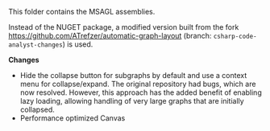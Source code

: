 This folder contains the MSAGL assemblies.

Instead of the NUGET package, a modified version built from the fork https://github.com/ATrefzer/automatic-graph-layout (branch: `csharp-code-analyst-changes`) is used.

**Changes**

- Hide the collapse button for subgraphs by default and use a context menu for collapse/expand. The original repository had bugs, which are now resolved. However, this approach has the added benefit of enabling lazy loading, allowing handling of very large graphs that are initially collapsed.
- Performance optimized Canvas

